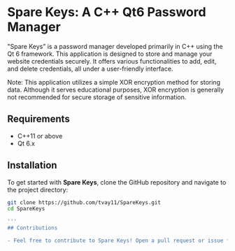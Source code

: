 # Spare Keys: A C++ Qt6 Password Manager

"Spare Keys" is a password manager developed primarily in C++ using the Qt 6 framework. This application is designed to store and manage your website credentials securely. It offers various functionalities to add, edit, and delete credentials, all under a user-friendly interface.

Note: This application utilizes a simple XOR encryption method for storing data. Although it serves educational purposes, XOR encryption is generally not recommended for secure storage of sensitive information.

## Requirements

- C++11 or above
- Qt 6.x


## Installation
To get started with **Spare Keys**, clone the GitHub repository and navigate to the project directory:

```bash
git clone https://github.com/tvay11/SpareKeys.git
cd SpareKeys

'''
## Contributions

- Feel free to contribute to Spare Keys! Open a pull request or issue for any features or improvements you'd like to see.
